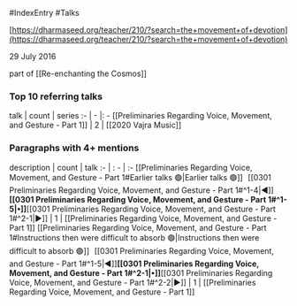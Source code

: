 #IndexEntry #Talks

[https://dharmaseed.org/teacher/210/?search=the+movement+of+devotion](https://dharmaseed.org/teacher/210/?search=the+movement+of+devotion) 

29 July 2016

part of [[Re-enchanting the Cosmos]]


### Top 10 referring talks
talk | count | series
:- | - |: -
[[Preliminaries Regarding Voice, Movement, and Gesture - Part 1]] | 2 | [[2020 Vajra Music]]

### Paragraphs with 4+ mentions
description | count | talk
:- | : - | :-
[[Preliminaries Regarding Voice, Movement, and Gesture - Part 1#Earlier talks 🟢\|Earlier talks 🟢]] &nbsp;&nbsp;[[0301 Preliminaries Regarding Voice, Movement, and Gesture - Part 1#^1-4\|◀]]**[[0301 Preliminaries Regarding Voice, Movement, and Gesture - Part 1#^1-5\|•]]**[[0301 Preliminaries Regarding Voice, Movement, and Gesture - Part 1#^2-1\|▶]] | 1 | [[Preliminaries Regarding Voice, Movement, and Gesture - Part 1]]
[[Preliminaries Regarding Voice, Movement, and Gesture - Part 1#Instructions then were difficult to absorb 🟢\|Instructions then were difficult to absorb 🟢]] &nbsp;&nbsp;[[0301 Preliminaries Regarding Voice, Movement, and Gesture - Part 1#^1-5\|◀]]**[[0301 Preliminaries Regarding Voice, Movement, and Gesture - Part 1#^2-1\|•]]**[[0301 Preliminaries Regarding Voice, Movement, and Gesture - Part 1#^2-2\|▶]] | 1 | [[Preliminaries Regarding Voice, Movement, and Gesture - Part 1]]

